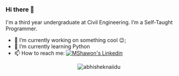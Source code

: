 ### Hi there 👋
I'm a third year undergraduate at Civil Engineering. I’m a Self-Taught Programmer. 
- 🔭 I’m currently working on something cool :wink:;
- 🌱 I’m currently learning Python
- 📫 How to reach me: [![MShawon's Linkedin](https://img.shields.io/badge/Monirul%20Islam-0077B5?style=flat-square&logo=linkedin&logoColor=white)](https://www.linkedin.com/in/monirulislam107/)


<!--
**MShawon/MShawon** is a ✨ _special_ ✨ repository because its `README.md` (this file) appears on your GitHub profile.

Here are some ideas to get you started:

- 🔭 I’m currently working on ...
- 🌱 I’m currently learning ...
- 👯 I’m looking to collaborate on ...
- 🤔 I’m looking for help with ...
- 💬 Ask me about ...
- 📫 How to reach me: ...
- 😄 Pronouns: ...
- ⚡ Fun fact: ...
-->

<p align="center"> <img src="https://github-readme-stats.vercel.app/api?username=MShawon&show_icons=true&theme=dark" alt="abhisheknaiidu" />
